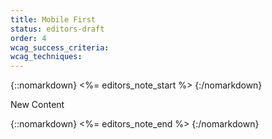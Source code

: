 ```yaml
---
title: Mobile First
status: editors-draft
order: 4
wcag_success_criteria:
wcag_techniques:
---
```


{::nomarkdown}
<%= editors_note_start %>
{:/nomarkdown}

New Content

{::nomarkdown}
<%= editors_note_end %>
{:/nomarkdown}
